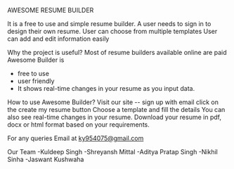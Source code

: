 AWESOME RESUME BUILDER

It is a free to use and simple resume builder.
A user needs to sign in to design their own resume.
User can choose from multiple templates
User can add and edit information easily

Why the project is useful?
Most of resume builders available online are paid 
Awesome Builder is
- free to use
- user friendly
- It shows real-time changes in your resume as you input data.


How to use Awesome Builder?
Visit our site --
sign up with email 
click on the create my resume button
Choose a template and fill the details
You can also see real-time changes in your resume.
Download your resume in pdf, docx or html format based on your requirements.


For any queries 
Email at ky954075@gmail.com


Our Team
-Kuldeep Singh
-Shreyansh Mittal
-Aditya Pratap Singh
-Nikhil Sinha
-Jaswant Kushwaha

